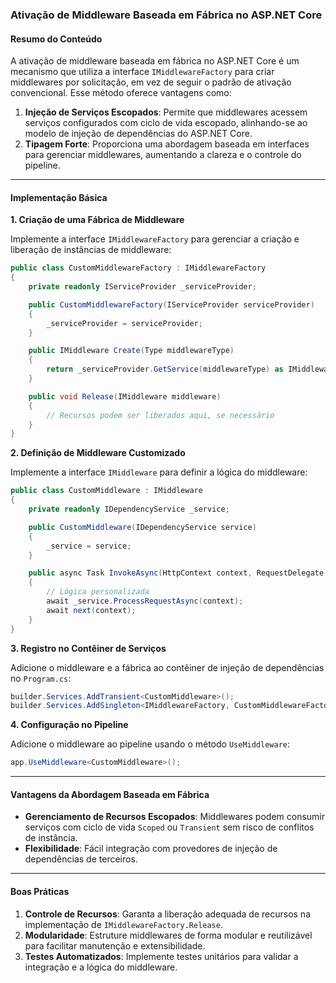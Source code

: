 ### Ativação de Middleware Baseada em Fábrica no ASP.NET Core

#### Resumo do Conteúdo

A ativação de middleware baseada em fábrica no ASP.NET Core é um mecanismo que utiliza a interface `IMiddlewareFactory` para criar middlewares por solicitação, em vez de seguir o padrão de ativação convencional. Esse método oferece vantagens como:

1. **Injeção de Serviços Escopados**: Permite que middlewares acessem serviços configurados com ciclo de vida escopado, alinhando-se ao modelo de injeção de dependências do ASP.NET Core.
2. **Tipagem Forte**: Proporciona uma abordagem baseada em interfaces para gerenciar middlewares, aumentando a clareza e o controle do pipeline.

---

#### Implementação Básica

**1. Criação de uma Fábrica de Middleware**

Implemente a interface `IMiddlewareFactory` para gerenciar a criação e liberação de instâncias de middleware:
```csharp
public class CustomMiddlewareFactory : IMiddlewareFactory
{
    private readonly IServiceProvider _serviceProvider;

    public CustomMiddlewareFactory(IServiceProvider serviceProvider)
    {
        _serviceProvider = serviceProvider;
    }

    public IMiddleware Create(Type middlewareType)
    {
        return _serviceProvider.GetService(middlewareType) as IMiddleware;
    }

    public void Release(IMiddleware middleware)
    {
        // Recursos podem ser liberados aqui, se necessário
    }
}
```

**2. Definição de Middleware Customizado**

Implemente a interface `IMiddleware` para definir a lógica do middleware:
```csharp
public class CustomMiddleware : IMiddleware
{
    private readonly IDependencyService _service;

    public CustomMiddleware(IDependencyService service)
    {
        _service = service;
    }

    public async Task InvokeAsync(HttpContext context, RequestDelegate next)
    {
        // Lógica personalizada
        await _service.ProcessRequestAsync(context);
        await next(context);
    }
}
```

**3. Registro no Contêiner de Serviços**

Adicione o middleware e a fábrica ao contêiner de injeção de dependências no `Program.cs`:
```csharp
builder.Services.AddTransient<CustomMiddleware>();
builder.Services.AddSingleton<IMiddlewareFactory, CustomMiddlewareFactory>();
```

**4. Configuração no Pipeline**

Adicione o middleware ao pipeline usando o método `UseMiddleware`:
```csharp
app.UseMiddleware<CustomMiddleware>();
```

---

#### Vantagens da Abordagem Baseada em Fábrica

- **Gerenciamento de Recursos Escopados**: Middlewares podem consumir serviços com ciclo de vida `Scoped` ou `Transient` sem risco de conflitos de instância.
- **Flexibilidade**: Fácil integração com provedores de injeção de dependências de terceiros.

---

#### Boas Práticas

1. **Controle de Recursos**: Garanta a liberação adequada de recursos na implementação de `IMiddlewareFactory.Release`.
2. **Modularidade**: Estruture middlewares de forma modular e reutilizável para facilitar manutenção e extensibilidade.
3. **Testes Automatizados**: Implemente testes unitários para validar a integração e a lógica do middleware.